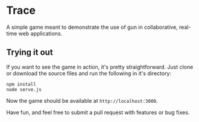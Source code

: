 # Trace

A simple game meant to demonstrate the use of gun in collaborative, real-time web applications.

## Trying it out

If you want to see the game in action, it's pretty straightforward. Just clone or download the source files and run the following in it's directory:

```
npm install
node serve.js
```

Now the game should be available at `http://localhost:3000`.

Have fun, and feel free to submit a pull request with features or bug fixes.